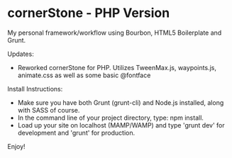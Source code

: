 cornerStone - PHP Version
==========

My personal framework/workflow using Bourbon, HTML5 Boilerplate and Grunt.

Updates:

* Reworked cornerStone for PHP.  Utilizes TweenMax.js, waypoints.js, animate.css as well as some basic @fontface

Install Instructions:

* Make sure you have both Grunt (grunt-cli) and Node.js installed, along with SASS of course.
* In the command line of your project directory, type: npm install.
* Load up your site on localhost (MAMP/WAMP) and type 'grunt dev' for development and 'grunt' for production.

Enjoy!